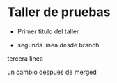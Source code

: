 # Taller de pruebas


- Primer titulo del taller


- segunda linea desde branch

tercera linea

un cambio despues de merged